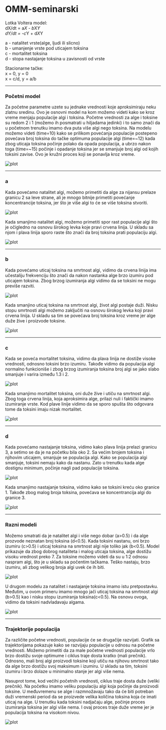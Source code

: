 # OMM-seminarski

Lotka Voltera model: <br>
dX/dt = a*X - b*X*Y <br>
dY/dt = -c*Y + d*X*Y

a - natalitet vrste(alge, ljudi ili slicno) <br>
b - umanjenje vrste pod uticajem toksina <br>
c - mortalitet toksina <br>
d - stopa nastajanje toksina u zavisnosti od vrste <br>

Stacionarne tačke: <br>
x = 0, y = 0 <br>
x = c/d, y = a/b

***
<h3> Početni model </h3> 
Za početne parametre uzete su jednake vrednosti koje aproksimiraju neku zlatnu sredinu. Ovo je osnovni model na kom možemo videti kako se kroz vreme menjaju populacije algi i toksina. Početne vrednosti za alge i toksine su redom 2 i 1 (možemo ih posmatrati u hiljadama jedinki) i to samo znači da u početnom trenutku imamo dva puta više algi nego toksina. Na modelu možemo videti (time=10) kako se prilikom povećanja populacije postepeno povećava broj toksina do tačke optimuma populacije algi (time=~12) kada zbog uticaja toksina počinje polako da opada populacija, a ubrzo nakon toga (time=~15) počinje i opadanje toksina jer se smanjuje broj algi od kojih toksini zavise. Ovo je kružni proces koji se ponavlja kroz vreme.

![plot](./plots/model.png "Model")

***
<h3> a </h3> 

Kada povećamo natalitet algi, možemo primetiti da alge za nijansu prelaze granicu 2 sa leve strane, ali je mnogo bitnije primetiti povećanje koncentrancije toksina, jer što je više algi to će se više toksina stvoriti. 

![plot](./plots/aIn.png )

Kada smanjimo natalitet algi, možemo primetiti spor rast populacije algi što je očigledno na osnovu širokog levka koje pravi crvena linija. U skladu sa njom i plava linija sporo raste što znači da broj toksina prati populaciju algi.

![plot](./plots/aDec.png)

***
<h3> b </h3> 

Kada povećamo uticaj toksina na smrtnost algi, vidimo da crvena linija ima učestaliju frekvenciju što znači da nakon nastanka alge brzo izumiru pod uticajem toksina. Zbog brzog izumiranja algi vidimo da se toksini ne mogu previše razviti.

![plot](./plots/bIn.png )

Kada smanjino uticaj toksina na smrtnost algi, život algi postaje duži. Nisku stopu smrtnosti algi možemo zaključiti na osnovu širokog levka koji pravi crvena linija. U skladu sa tim se povećava broj toksina kroz vreme jer alge duže žive i proizvode toksine.

![plot](./plots/bDec.png )

***
<h3> c </h3> 

Kada se poveća mortalitet toksina, vidimo da plava linija ne dostiže visoke vrednosti, odnosno toksini brzo izumiru. Takođe vidimo da populacija algi normalno funkcioniše i zbog brzog izumiranja toksina broj algi se jako slabo smanjuje i varira između 1.3 i 2. 

![plot](./plots/cIn.png )

Kada smanjimo mortalitet toksina, oni duže žive i utiču na smrtnost algi. Zbog toga crvena linija, koja aproksimira alge, prilazi nuli i faktički imamo izumiranje vrste. Kod plave linije vidimo da se sporo spušta što odgovara tome da toksini imaju nizak mortalitet.

![plot](./plots/cDec.png)

***
<h3> d </h3> 

Kada povećamo nastajanje toksina, vidimo kako plava linija prelazi granicu 3, a setimo se da je na početku bila oko 2. Sa većim brojem toksina i njihovim uticajem, smanjuje se populacija algi. Kako se populacija algi smanjuje, toksini nemaju kako da nastanu. Zato u trenutku kada alge dostignu minimum, počinje nagli pad populacije toksina.

![plot](./plots/dIn.png)

Kada smanjimo nastajanje toksina, vidimo kako se toksini kreću oko granice 1. Takođe zbog malog broja toksina, povećava se koncentrancija algi do granice 3.

![plot](./plots/dDec.png)
***
<h3> Razni modeli </h3>

Možemo smatrati da je natalitet algi i više nego dobar (a>0.5) i da alge prozvode neznatan broj toksina (d<0.5). Kada toksini nastanu, oni brzo izumiru (c>0.5) i uticaj toksina na smrtnost algi nije toliko jak (b<0.5). Model prikazuje da zbog dobrog nataliteta i malog uticaja toksina, alge dostižu visoku vrednost preko 7. Za toksine možemo videti da su u 1:2 odnosu naspram algi, što je u skladu sa počentim tačkama. Teško nastaju, brzo izumiru, ali zbog velikog broja algi uvek će ih biti.

![plot](./plots/model1.png)

U drugom modelu za natalitet i nastajanje toksina imamo istu pretpostavku. Međutim, u ovom primeru imamo mnogo jači uticaj toksina na smrtnost algi (b>0.5) kao i nisku stopu izumiranja toksina(c<0.5). Na osnovu ovoga, vidimo da toksini nadvladavaju algama.

![plot](./plots/model2.png)


***
<h3> Trajektorije populacija </h3>

Za različite početne vrednosti, populacije će se drugačije razvijati. Grafik sa trajektorijama pokazuje kako se razvijaju populacije u odnosu na početne vrednosti. Možemo primetiti da za male početne vrednosti populacije vrlo brzo dostižu svoje optimume i ciklus traje dosta kratko (mali prečnik). Odnosno, mali broj algi proizvodi toksine koji utiču na njihovu smrtnost tako da alge brzo dostižu svoj maksimum i izumiru. U skladu sa tim, toksini izumiru i brzo dolaze u minimalno stanje jer algi više nema.

Nasuprot tome, kod većihi početnih vrednosti, ciklus traje dosta duže (veliki prečnik). 
Na početku imamo veliku populaciju algi koja počinje da proizvodi toksine. U međuvremenu se  alge i razmnožavaju tako da će biti potreban duži vremenski period da se proizvede velika količina toksina koja će imati uticaj na alge. U trenutku kada toksini nadjačaju alge, počinje proces izumiranja toksina jer algi više nema. I ovaj proces traje duže vreme jer je populacija toksina na visokom nivou.

![plot](./plots/populations.png)

